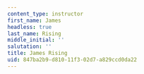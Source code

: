 ```yaml
---
content_type: instructor
first_name: James
headless: true
last_name: Rising
middle_initial: ''
salutation: ''
title: James Rising
uid: 847ba2b9-d810-11f3-02d7-a829ccd0da22
---
```

